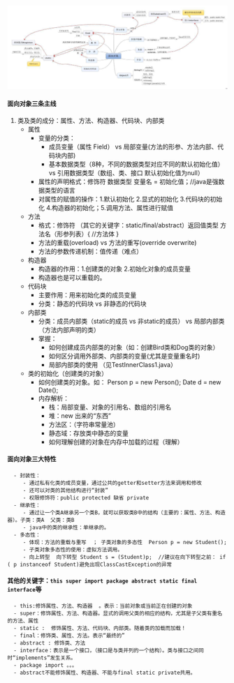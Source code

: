 ![面向对象](https://raw.githubusercontent.com/zhangchao-git/javase-learning/master/images/%E9%9D%A2%E5%90%91%E5%AF%B9%E8%B1%A1.bmp)

#### 面向对象三条主线
   1. 类及类的成分：属性、方法、构造器、代码块、内部类
      - 属性
         - 变量的分类：
            - 成员变量（属性 Field）  vs 局部变量(方法的形参、方法内部、代码块内部)
            - 基本数据类型（8种，不同的数据类型对应不同的默认初始化值）  vs 引用数据类型（数组、类、接口 默认初始化值为null）
         - 属性的声明格式：修饰符  数据类型  变量名 = 初始化值；//java是强数据类型的语言
         - 对属性的赋值的操作：1.默认初始化 2.显式的初始化  3.代码块的初始化  4.构造器的初始化；5.调用方法、属性进行赋值
      - 方法
         - 格式：修饰符 （其它的关键字：static/final/abstract）返回值类型 方法名（形参列表）{ //方法体 }
         - 方法的重载(overload)   vs  方法的重写(override overwrite)
         - 方法的参数传递机制：值传递（难点）
      - 构造器
         - 构造器的作用：1.创建类的对象  2.初始化对象的成员变量
         - 构造器也是可以重载的。
      - 代码块
         - 主要作用：用来初始化类的成员变量
         - 分类：静态的代码块  vs  非静态的代码块
      - 内部类
         - 分类：成员内部类（static的成员  vs  非static的成员）  vs 局部内部类（方法内部声明的类）
         - 掌握：
            - 如何创建成员内部类的对象（如：创建Bird类和Dog类的对象）
            - 如何区分调用外部类、内部类的变量(尤其是变量重名时)
            - 局部内部类的使用 （见TestInnerClass1.java）
      - 类的初始化（创建类的对象）
         - 如何创建类的对象。如： Person p = new Person();  Date d = new Date();
         - 内存解析：
            - 栈：局部变量、对象的引用名、数组的引用名
            - 堆：new 出来的“东西”
            - 方法区：（字符串常量池）
            - 静态域：存放类中静态的变量
            - 如何理解创建的对象在内存中加载的过程（理解）
#### 面向对象三大特性
   
      - 封装性：
         - 通过私有化类的成员变量，通过公共的getter和setter方法来调用和修改
         - 还可以对类的其他结构进行“封装”
         - 权限修饰符：public protected 缺省 private
      - 继承性：
   	     - 通过让一个类A继承另一个类B，就可以获取类B中的结构（主要的：属性、方法、构造器）。子类：类A  父类：类B
   	     - java中的类的继承性：单继承的。
      - 多态性：
         - 体现：方法的重载与重写  ； 子类对象的多态性  Person p = new Student();
         - 子类对象多态性的使用：虚拟方法调用。
         - 向上转型  向下转型 Student s = (Student)p;  //建议在向下转型之前： if ( p instanceof Student)避免出现ClassCastException的异常
#### 其他的关键字：`this super import package abstract static final interface`等
      - this:修饰属性、方法、构造器  。表示：当前对象或当前正在创建的对象
      - super：修饰属性、方法、构造器。显式的调用父类的相应的结构，尤其是子父类有重名的方法、属性
      - static :  修饰属性、方法、代码块、内部类。随着类的加载而加载！
      - final：修饰类、属性、方法。表示“最终的”
      - abstract : 修饰类、方法
      - interface：表示是一个接口，（接口是与类并列的一个结构）。类与接口之间同时“implements”发生关系。
      - package import 。。。
      - abstract不能修饰属性、构造器、不能与final static private共用。
   
